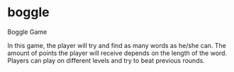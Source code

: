 # boggle
Boggle Game 

In this game, the player will try and find as many words as he/she can. The amount of points the player will receive depends on the length of the word. Players can play on different levels and try to beat previous rounds.
